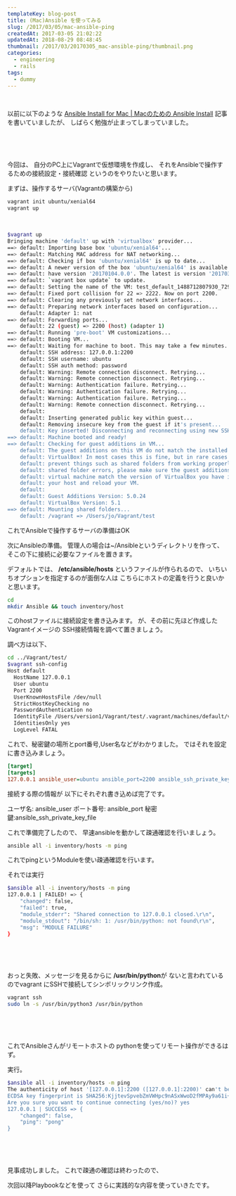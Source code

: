 ```yaml
---
templateKey: blog-post
title: (Mac)Ansible を使ってみる
slug: /2017/03/05/mac-ansible-ping
createdAt: 2017-03-05 21:02:22
updatedAt: 2018-08-29 08:48:45
thumbnail: /2017/03/20170305_mac-ansible-ping/thumbnail.png
categories:
  - engineering
  - rails
tags:
  - dummy
---
```


&nbsp;

以前に以下のような
<a href="https://ver-1-0.net/2017/01/12/ansible-for-mac/">Ansible Install for Mac | Macのための Ansible Install</a>
記事を書いていましたが、
しばらく勉強が止まってしまっていました。

&nbsp;

&nbsp;

今回は、
自分のPC上にVagrantで仮想環境を作成し、
それをAnsibleで操作するための接続設定・接続確認
というのをやりたいと思います。

<div class="adsense"></div>

まずは、操作するサーバ(Vagrantの構築から)
```bash
vagrant init ubuntu/xenial64
vagrant up

```

&nbsp;
```bash
$vagrant up
Bringing machine 'default' up with 'virtualbox' provider...
==> default: Importing base box 'ubuntu/xenial64'...
==> default: Matching MAC address for NAT networking...
==> default: Checking if box 'ubuntu/xenial64' is up to date...
==> default: A newer version of the box 'ubuntu/xenial64' is available! You currently
==> default: have version '20170104.0.0'. The latest is version '20170303.1.0'. Run
==> default: `vagrant box update` to update.
==> default: Setting the name of the VM: test_default_1488712807930_72913
==> default: Fixed port collision for 22 => 2222. Now on port 2200.
==> default: Clearing any previously set network interfaces...
==> default: Preparing network interfaces based on configuration...
    default: Adapter 1: nat
==> default: Forwarding ports...
    default: 22 (guest) => 2200 (host) (adapter 1)
==> default: Running 'pre-boot' VM customizations...
==> default: Booting VM...
==> default: Waiting for machine to boot. This may take a few minutes...
    default: SSH address: 127.0.0.1:2200
    default: SSH username: ubuntu
    default: SSH auth method: password
    default: Warning: Remote connection disconnect. Retrying...
    default: Warning: Remote connection disconnect. Retrying...
    default: Warning: Authentication failure. Retrying...
    default: Warning: Authentication failure. Retrying...
    default: Warning: Authentication failure. Retrying...
    default: Warning: Remote connection disconnect. Retrying...
    default:
    default: Inserting generated public key within guest...
    default: Removing insecure key from the guest if it's present...
    default: Key inserted! Disconnecting and reconnecting using new SSH key...
==> default: Machine booted and ready!
==> default: Checking for guest additions in VM...
    default: The guest additions on this VM do not match the installed version of
    default: VirtualBox! In most cases this is fine, but in rare cases it can
    default: prevent things such as shared folders from working properly. If you see
    default: shared folder errors, please make sure the guest additions within the
    default: virtual machine match the version of VirtualBox you have installed on
    default: your host and reload your VM.
    default:
    default: Guest Additions Version: 5.0.24
    default: VirtualBox Version: 5.1
==> default: Mounting shared folders...
    default: /vagrant => /Users/jo/Vagrant/test

```

これでAnsibleで操作するサーバの準備はOK

次にAnsibleの準備。
管理人の場合は~/Ansibleというディレクトリを作って、
そこの下に接続に必要なファイルを置きます。

デフォルトでは、
<strong>/etc/ansible/hosts</strong>
というファイルが作られるので、
いちいちオプションを指定するのが面倒な人は
こちらにホストの定義を行うと良いかと思います。</pre>
```bash
cd
mkdir Ansible && touch inventory/host

```
このhostファイルに接続設定を書き込みます。
が、その前に先ほど作成したVagrantイメージの
SSH接続情報を調べて置きましょう。

調べ方は以下、
```bash
cd ../Vagrant/test/
$vagrant ssh-config
Host default
  HostName 127.0.0.1
  User ubuntu
  Port 2200
  UserKnownHostsFile /dev/null
  StrictHostKeyChecking no
  PasswordAuthentication no
  IdentityFile /Users/version1/Vagrant/test/.vagrant/machines/default/virtualbox/private_key
  IdentitiesOnly yes
  LogLevel FATAL

```
これで、秘密鍵の場所とport番号,User名などがわかりました。
ではそれを設定に書き込みましょう。
```ini
[target]
[targets]
127.0.0.1 ansible_user=ubuntu ansible_port=2200 ansible_ssh_private_key_file=/Users/jo/Vagrant/t    est/.vagrant/machines/default/virtualbox/private_key

```
接続する際の情報が
以下にそれぞれ書き込めば完了です。

ユーザ名: ansible_user
ポート番号: ansible_port
秘密鍵:ansible_ssh_private_key_file

これで準備完了したので、
早速ansibleを動かして疎通確認を行いましょう。
```bash
ansible all -i inventory/hosts -m ping

```
これでpingというModuleを使い疎通確認を行います。

それでは実行
```bash
$ansible all -i inventory/hosts -m ping
127.0.0.1 | FAILED! => {
    "changed": false,
    "failed": true,
    "module_stderr": "Shared connection to 127.0.0.1 closed.\r\n",
    "module_stdout": "/bin/sh: 1: /usr/bin/python: not found\r\n",
    "msg": "MODULE FAILURE"
}

```
&nbsp;

&nbsp;

おっと失敗、メッセージを見るからに
<strong>/usr/bin/python</strong>が
ないと言われているのでvagrant にSSHで接続してシンボリックリンク作成。
```bash
vagrant ssh
sudo ln -s /usr/bin/python3 /usr/bin/python

```
&nbsp;

&nbsp;

これでAnsibleさんがリモートホストの
pythonを使ってリモート操作ができるはず。

実行。
```bash
$ansible all -i inventory/hosts -m ping
The authenticity of host '[127.0.0.1]:2200 ([127.0.0.1]:2200)' can't be established.
ECDSA key fingerprint is SHA256:KjjtevSpvebZmVWHpc9nASxWwoD2fMPAy9a61i+6Nac.
Are you sure you want to continue connecting (yes/no)? yes
127.0.0.1 | SUCCESS => {
    "changed": false,
    "ping": "pong"
}

```
&nbsp;

&nbsp;

見事成功しました。
これで疎通の確認は終わったので、

次回以降Playbookなどを使って
さらに実践的な内容を使っていきたです。
